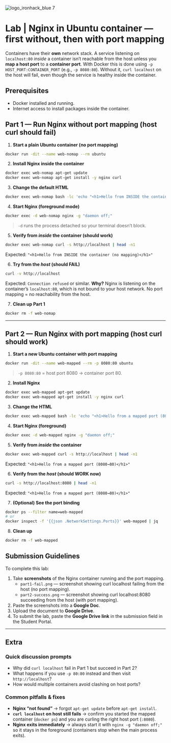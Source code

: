 ![logo_ironhack_blue 7](https://user-images.githubusercontent.com/23629340/40541063-a07a0a8a-601a-11e8-91b5-2f13e4e6b441.png)

# Lab | Nginx in Ubuntu container — first without, then with port mapping

Containers have their **own** network stack. A service listening on `localhost:80` *inside* a container isn’t reachable from the host unless you **map a host port** to a **container port**.
With Docker this is done using `-p HOST_PORT:CONTAINER_PORT` (e.g., `-p 8080:80`). Without it, `curl localhost` on the host will fail, even though the service is healthy inside the container.

## Prerequisites

* Docker installed and running.
* Internet access to install packages inside the container.

## Part 1 — Run Nginx **without** port mapping (host curl should fail)

1. **Start a plain Ubuntu container (no port mapping)**

```bash
docker run -dit --name web-nomap --rm ubuntu
```

2. **Install Nginx inside the container**

```bash
docker exec web-nomap apt-get update
docker exec web-nomap apt-get install -y nginx curl
```

3. **Change the default HTML**

```bash
docker exec web-nomap bash -lc 'echo "<h1>Hello from INSIDE the container (no mapping)</h1>" > /var/www/html/index.html'
```

4. **Start Nginx (foreground mode)**

```bash
docker exec -d web-nomap nginx -g "daemon off;"
```

> `-d` runs the process detached so your terminal doesn’t block.

5. **Verify from *inside* the container (should work)**

```bash
docker exec web-nomap curl -s http://localhost | head -n1
```

Expected: `"<h1>Hello from INSIDE the container (no mapping)</h1>"`

6. **Try from the *host* (should FAIL)**

```bash
curl -v http://localhost
```

Expected: `Connection refused` or similar.
**Why?** Nginx is listening on the container’s `localhost:80`, which is not bound to your host network. No port mapping = no reachability from the host.

7. **Clean up Part 1**

```bash
docker rm -f web-nomap
```

---

## Part 2 — Run Nginx **with** port mapping (host curl should work)

1. **Start a new Ubuntu container with port mapping**

```bash
docker run -dit --name web-mapped --rm -p 8080:80 ubuntu
```

> `-p 8080:80` = host port 8080 → container port 80.

2. **Install Nginx**

```bash
docker exec web-mapped apt-get update
docker exec web-mapped apt-get install -y nginx curl
```

3. **Change the HTML**

```bash
docker exec web-mapped bash -lc 'echo "<h1>Hello from a mapped port (8080→80)</h1>" > /var/www/html/index.html'
```

4. **Start Nginx (foreground)**

```bash
docker exec -d web-mapped nginx -g "daemon off;"
```

5. **Verify from *inside* the container**

```bash
docker exec web-mapped curl -s http://localhost | head -n1
```

Expected: `"<h1>Hello from a mapped port (8080→80)</h1>"`

6. **Verify from the *host* (should WORK now)**

```bash
curl -s http://localhost:8080 | head -n1
```

Expected: `"<h1>Hello from a mapped port (8080→80)</h1>"`

7. **(Optional) See the port binding**

```bash
docker ps --filter name=web-mapped
# or
docker inspect -f '{{json .NetworkSettings.Ports}}' web-mapped | jq
```

8. **Clean up**

```bash
docker rm -f web-mapped
```

## Submission Guidelines

To complete this lab:

1. Take **screenshots** of the Nginx container running and the port mapping.
    - `part1-fail.png` — screenshot showing curl localhost failing from the host (no port mapping).
    - `part2-success.png` — screenshot showing curl localhost:8080 succeeding from the host (with port mapping).
2. Paste the screenshots into a **Google Doc**.
3. Upload the document to **Google Drive**.
4. To submit the lab, paste the **Google Drive link** in the submission field in the Student Portal.

---

## Extra

### Quick discussion prompts

* Why did `curl localhost` fail in Part 1 but succeed in Part 2?
* What happens if you use `-p 80:80` instead and then visit `http://localhost`?
* How would multiple containers avoid clashing on host ports?

### Common pitfalls & fixes

* **Nginx “not found”** → forgot `apt-get update` before `apt-get install`.
* **`curl localhost` on host still fails** → confirm you started the mapped container (`docker ps`) and you are curling the right host port (`:8080`).
* **Nginx exits immediately** → always start it with `nginx -g "daemon off;"` so it stays in the foreground (containers stop when the main process exits).

